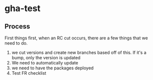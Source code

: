 # gha-test

## Process

First things first, when an RC cut occurs, there are a few things that we need to do.

1. we cut versions and create new branches based off of this. If it's a bump, only the version is updated
2. We need to automatically update
2. we need to have the packages deployed
3. Test FR checklist
